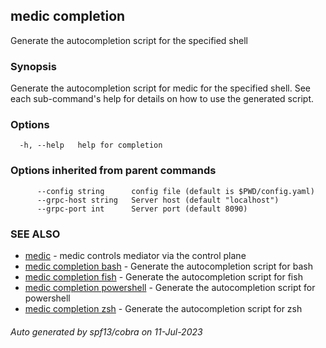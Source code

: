 ## medic completion

Generate the autocompletion script for the specified shell

### Synopsis

Generate the autocompletion script for medic for the specified shell.
See each sub-command's help for details on how to use the generated script.


### Options

```
  -h, --help   help for completion
```

### Options inherited from parent commands

```
      --config string      config file (default is $PWD/config.yaml)
      --grpc-host string   Server host (default "localhost")
      --grpc-port int      Server port (default 8090)
```

### SEE ALSO

* [medic](medic.md)	 - medic controls mediator via the control plane
* [medic completion bash](medic_completion_bash.md)	 - Generate the autocompletion script for bash
* [medic completion fish](medic_completion_fish.md)	 - Generate the autocompletion script for fish
* [medic completion powershell](medic_completion_powershell.md)	 - Generate the autocompletion script for powershell
* [medic completion zsh](medic_completion_zsh.md)	 - Generate the autocompletion script for zsh

###### Auto generated by spf13/cobra on 11-Jul-2023

